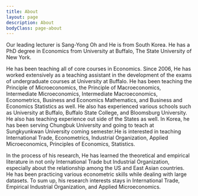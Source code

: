 ```yaml
---
title: About
layout: page
description: About
bodyClass: page-about
---
```


Our leading lecturer is Sang-Yong Oh and He is from South Korea. He has a PhD degree in Economics from University at Buffalo, The State University of New York.

He has been teaching all of core courses in Economics. Since 2006, He has worked extensively as a teaching assistant in the development of the exams of undergraduate courses at University at Buffalo. He has been teaching the Principle of Microeconomics, the Principle of Macroeconomics, Intermediate Microeconomics, Intermediate Macroeconomics, Econometrics, Business and Economics Mathematics, and Business and Economics Statistics as well. He also has experienced various schools such as University at Buffalo, Buffalo State College, and Bloomsburg University. He also has teaching experience out side of the States as well. In Korea, he has been serving Chungbuk University and going to teach at Sungkyunkwan University coming semester.He is interested in teaching International Trade, Econometrics, Industrial Organization, Applied Microeconomics, Principles of Economics, Statistics.

In the process of his research, He has learned the theoretical and empirical literature in not only International Trade but Industrial Organization, especially about the relationship among the US and East Asian countries. He has been practicing various econometric skills while dealing with large datasets. To sum up, his research interests stays in International Trade, Empirical Industrial Organization, and Applied Microeconomics.
